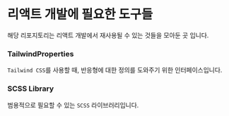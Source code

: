 # 리액트 개발에 필요한 도구들
해당 리포지토리는 리액트 개발에서 재사용될 수 있는 것들을 모아둔 곳 입니다.
### TailwindProperties
`Tailwind CSS`를 사용할 때, 반응형에 대한 정의를 도와주기 위한 인터페이스입니다.
### SCSS Library
범용적으로 필요할 수 있는 `SCSS` 라이브러리입니다.